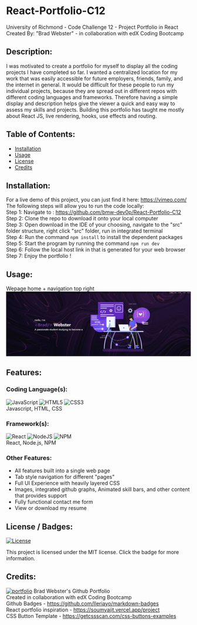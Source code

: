 # React-Portfolio-C12
University of Richmond - Code Challenge 12 - Project Portfolio in React
Created By: "Brad Webster" - in collaboration with edX Coding Bootcamp
## Description:
I was motivated to create a portfolio for myself to display all the coding projects I have completed so far. I wanted a centralized location for my work that was easily accessible for future employers, friends, family, and the internet in general. It would be difficult for these people to run my individual projects, because they are spread out in different repos with different coding languages and frameworks. Therefore having a simple display and description helps give the viewer a quick and easy way to assess my skills and projects. Building this portfolio has taught me mostly about React JS, live rendering, hooks, use effects and routing.
## Table of Contents:
  * [Installation](#installation)
  * [Usage](#usage)
  * [License](#license)
  * [Credits](#credits)
## Installation: 
  For a live demo of this project, you can just find it here:
  https://vimeo.com/
  <br/>The following steps will allow you to run the code locally:
  <br/>Step 1: Navigate to : https://github.com/bmw-dev0p/React-Portfolio-C12
  <br/>Step 2: Clone the repo to download it onto your local computer
  <br/>Step 3: Open download in the IDE of your choosing, navigate to the "src" folder structure, right click "src" folder, run in integrated terminal
  <br/>Step 4: Run the command ```npm install``` to install the dependent packages
  <br/>Step 5: Start the program by running the command ```npm run dev```
  <br/>Step 6: Follow the local host link in that is generated for your web browser
  <br/>Step 7: Enjoy the portfolio !

## Usage:
  Wepage home + navigation top right
  <br/>![home](https://github.com/bmw-dev0p/React-Portfolio-C12/blob/main/src/assets/usage1.jpg?raw=true)

## Features:
### Coding Language(s): 
![JavaScript](https://img.shields.io/badge/javascript-%23323330.svg?style=for-the-badge&logo=javascript&logoColor=%23F7DF1E)
![HTML5](https://img.shields.io/badge/html5-%23E34F26.svg?style=for-the-badge&logo=html5&logoColor=white)
![CSS3](https://img.shields.io/badge/css3-%231572B6.svg?style=for-the-badge&logo=css3&logoColor=white)
<br/>Javascript, HTML, CSS
### Framework(s):
![React](https://img.shields.io/badge/react-%2320232a.svg?style=for-the-badge&logo=react&logoColor=%2361DAFB) 
![NodeJS](https://img.shields.io/badge/node.js-6DA55F?style=for-the-badge&logo=node.js&logoColor=white)
![NPM](https://img.shields.io/badge/NPM-%23CB3837.svg?style=for-the-badge&logo=npm&logoColor=white)
<br/>React, Node.js, NPM
### Other Features: 
- All features built into a single web page
- Tab style navigation for different "pages"
- Full UI Experience with heavily layered CSS
- Images, integrated github graphs, Animated skill bars, and other content that provides support
- Fully functional contact me form
- View or download my resume

## License / Badges:
[![License](https://img.shields.io/badge/License-MIT-blue.svg)](https://opensource.org/licenses/MIT) 
    
This project is licensed under the MIT license. Click the badge for more information.
## Credits:
[![portfolio](https://img.shields.io/badge/my_portfolio-000?style=for-the-badge&logo=ko-fi&logoColor=white)](https://github.com/bmw-dev0p)
Brad Webster's Github Portfolio
<br/>Created in collaboration with edX Coding Bootcamp
<br/>Github Badges - https://github.com/Ileriayo/markdown-badges
<br/>React portfolio inspiration - https://soumyajit.vercel.app/project
<br/>CSS Button Template - https://getcssscan.com/css-buttons-examples
  
